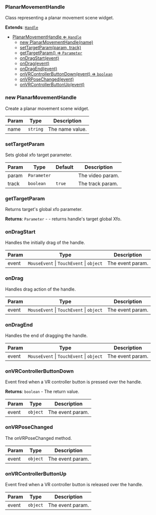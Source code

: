 <a name="PlanarMovementHandle"></a>

### PlanarMovementHandle 
Class representing a planar movement scene widget.


**Extends**: <code>[Handle](api/Handles/Handle.md)</code>  

* [PlanarMovementHandle ⇐ <code>Handle</code>](#PlanarMovementHandle)
    * [new PlanarMovementHandle(name)](#new-PlanarMovementHandle)
    * [setTargetParam(param, track)](#setTargetParam)
    * [getTargetParam() ⇒ <code>Parameter</code>](#getTargetParam)
    * [onDragStart(event)](#onDragStart)
    * [onDrag(event)](#onDrag)
    * [onDragEnd(event)](#onDragEnd)
    * [onVRControllerButtonDown(event) ⇒ <code>boolean</code>](#onVRControllerButtonDown)
    * [onVRPoseChanged(event)](#onVRPoseChanged)
    * [onVRControllerButtonUp(event)](#onVRControllerButtonUp)

<a name="new_PlanarMovementHandle_new"></a>

### new PlanarMovementHandle
Create a planar movement scene widget.


| Param | Type | Description |
| --- | --- | --- |
| name | <code>string</code> | The name value. |

<a name="PlanarMovementHandle+setTargetParam"></a>

### setTargetParam
Sets global xfo target parameter.



| Param | Type | Default | Description |
| --- | --- | --- | --- |
| param | <code>Parameter</code> |  | The video param. |
| track | <code>boolean</code> | <code>true</code> | The track param. |

<a name="PlanarMovementHandle+getTargetParam"></a>

### getTargetParam
Returns target's global xfo parameter.


**Returns**: <code>Parameter</code> - - returns handle's target global Xfo.  
<a name="PlanarMovementHandle+onDragStart"></a>

### onDragStart
Handles the initially drag of the handle.



| Param | Type | Description |
| --- | --- | --- |
| event | <code>MouseEvent</code> \| <code>TouchEvent</code> \| <code>object</code> | The event param. |

<a name="PlanarMovementHandle+onDrag"></a>

### onDrag
Handles drag action of the handle.



| Param | Type | Description |
| --- | --- | --- |
| event | <code>MouseEvent</code> \| <code>TouchEvent</code> \| <code>object</code> | The event param. |

<a name="PlanarMovementHandle+onDragEnd"></a>

### onDragEnd
Handles the end of dragging the handle.



| Param | Type | Description |
| --- | --- | --- |
| event | <code>MouseEvent</code> \| <code>TouchEvent</code> \| <code>object</code> | The event param. |

<a name="PlanarMovementHandle+onVRControllerButtonDown"></a>

### onVRControllerButtonDown
Event fired when a VR controller button is pressed over the handle.


**Returns**: <code>boolean</code> - The return value.  

| Param | Type | Description |
| --- | --- | --- |
| event | <code>object</code> | The event param. |

<a name="PlanarMovementHandle+onVRPoseChanged"></a>

### onVRPoseChanged
The onVRPoseChanged method.



| Param | Type | Description |
| --- | --- | --- |
| event | <code>object</code> | The event param. |

<a name="PlanarMovementHandle+onVRControllerButtonUp"></a>

### onVRControllerButtonUp
Event fired when a VR controller button is released over the handle.



| Param | Type | Description |
| --- | --- | --- |
| event | <code>object</code> | The event param. |

